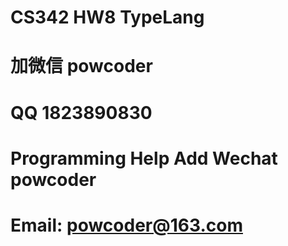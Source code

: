 # CS342 HW8 TypeLang
# 加微信 powcoder

# QQ 1823890830

# Programming Help Add Wechat powcoder

# Email: powcoder@163.com

